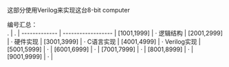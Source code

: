 这部分使用Verilog来实现这台8-bit computer  

编号汇总：  
.              | .                  |
 ------------- | ------------------ |
[1001,1999]    | · 逻辑结构          |
[2001,2999]    | · 硬件实现          |
[3001,3999]    | · C语言实现         |
[4001,4999]    | · Verilog实现      |
[5001,5999]    | ·                  |
[6001,6999]    | ·                  |
[7001,7999]    | ·                  |
[8001,8999]    | ·                  |
[9001,9999]    | ·                  |